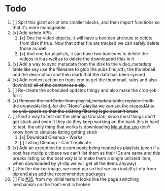 # Todo

1. [ ] Split this giant script into smaller blocks, and then import functions so that it's more manageable.
2. [x] Add delete APIs
   1. [x] One for video objects, it will have a boolean attribute to delete from disk if true. Now that other file are tracked we can safely delete those as well
   2. [x] And one for playlists, it can have two booleans to delete the videos in it as well as to delete the downloaded files in it
3. [x] Add a way to sync metadata from the disk to the video_metadata table like say use the filename to glob the subs file(.vtt), the thumbnail and the description and then mark that the data has been synced
4. [x] Add context action on front-end to get the thumbnail, subs and also download ~~all of the content as a zip~~.
5. [ ] Re-create the scheduled updates thingy and also make the cron-job for it
6. [x] ~~Remove the sortOrder from playlist_metadata table, replace it with the createdAt field, for the "None" playlist we can set the createdAt to be unix epoch so that the existing filtering logic doesn't break~~
7. [ ] Find a way to test out the cleanup CronJob, since most things don't get stuck and even if they do they keep working on the back this is hard to test, the only thing that works is downloading [Me at the zoo](https://www.youtube.com/watch?v=jNQXAC9IVRw) don't know how to simulate listing getting stuck
   1. [x] Download Cleanup - Works
   2. [ ] Listing Cleanup - Can't replicate
8. [x] Add an exception for x.com posts being treated as playlists (even if a post has multiple videos we can't list them as their IDs are same and this breaks listing so the best way is to make them a single unlisted item, when downloaded by yt-dlp we will get all the items anyway)
9. [ ] Fix the docker image, we need pip so that we can install yt-dlp from pip and also add the [recommended packages](https://github.com/yt-dlp/yt-dlp?tab=readme-ov-file#dependencies)
10. [ ] Fix [#35](https://github.com/sagniKdas53/yt-diff/issues/35), from my initial tests it looks like the page switching mechanism on the front-end is broken
